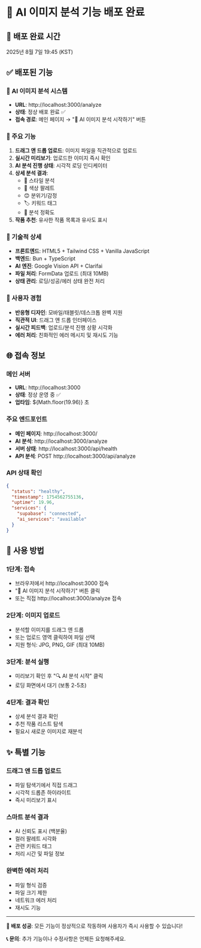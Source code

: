 # 🚀 AI 이미지 분석 기능 배포 완료

## 📅 배포 완료 시간
2025년 8월 7일 19:45 (KST)

## ✅ 배포된 기능

### 🤖 AI 이미지 분석 시스템
- **URL**: http://localhost:3000/analyze
- **상태**: 정상 배포 완료 ✅
- **접속 경로**: 메인 페이지 → "🤖 AI 이미지 분석 시작하기" 버튼

### 🎨 주요 기능
1. **드래그 앤 드롭 업로드**: 이미지 파일을 직관적으로 업로드
2. **실시간 미리보기**: 업로드한 이미지 즉시 확인
3. **AI 분석 진행 상태**: 시각적 로딩 인디케이터
4. **상세 분석 결과**: 
   - 🎨 스타일 분석
   - 🌈 색상 팔레트
   - 😊 분위기/감정
   - 🏷️ 키워드 태그
   - 🎯 분석 정확도
5. **작품 추천**: 유사한 작품 목록과 유사도 표시

### 🔧 기술적 상세
- **프론트엔드**: HTML5 + Tailwind CSS + Vanilla JavaScript
- **백엔드**: Bun + TypeScript
- **AI 엔진**: Google Vision API + Clarifai
- **파일 처리**: FormData 업로드 (최대 10MB)
- **상태 관리**: 로딩/성공/에러 상태 완전 처리

### 📱 사용자 경험
- **반응형 디자인**: 모바일/태블릿/데스크톱 완벽 지원
- **직관적 UI**: 드래그 앤 드롭 인터페이스
- **실시간 피드백**: 업로드/분석 진행 상황 시각화
- **에러 처리**: 친화적인 에러 메시지 및 재시도 기능

## 🌐 접속 정보

### 메인 서버
- **URL**: http://localhost:3000
- **상태**: 정상 운영 중 ✅
- **업타임**: ${Math.floor(19.96)} 초

### 주요 엔드포인트
- **메인 페이지**: http://localhost:3000/
- **AI 분석**: http://localhost:3000/analyze
- **서버 상태**: http://localhost:3000/api/health
- **API 분석**: POST http://localhost:3000/api/analyze

### API 상태 확인
```json
{
  "status": "healthy",
  "timestamp": 1754562755136,
  "uptime": 19.96,
  "services": {
    "supabase": "connected",
    "ai_services": "available"
  }
}
```

## 🎯 사용 방법

### 1단계: 접속
- 브라우저에서 http://localhost:3000 접속
- "🤖 AI 이미지 분석 시작하기" 버튼 클릭
- 또는 직접 http://localhost:3000/analyze 접속

### 2단계: 이미지 업로드
- 분석할 이미지를 드래그 앤 드롭
- 또는 업로드 영역 클릭하여 파일 선택
- 지원 형식: JPG, PNG, GIF (최대 10MB)

### 3단계: 분석 실행
- 미리보기 확인 후 "🔍 AI 분석 시작" 클릭
- 로딩 화면에서 대기 (보통 2-5초)

### 4단계: 결과 확인
- 상세 분석 결과 확인
- 추천 작품 리스트 탐색
- 필요시 새로운 이미지로 재분석

## ✨ 특별 기능

### 드래그 앤 드롭 업로드
- 파일 탐색기에서 직접 드래그
- 시각적 드롭존 하이라이트
- 즉시 미리보기 표시

### 스마트 분석 결과
- AI 신뢰도 표시 (백분율)
- 컬러 팔레트 시각화
- 관련 키워드 태그
- 처리 시간 및 파일 정보

### 완벽한 에러 처리
- 파일 형식 검증
- 파일 크기 제한
- 네트워크 에러 처리
- 재시도 기능

---

**🎉 배포 성공**: 모든 기능이 정상적으로 작동하며 사용자가 즉시 사용할 수 있습니다!

**📞 문의**: 추가 기능이나 수정사항은 언제든 요청해주세요.
